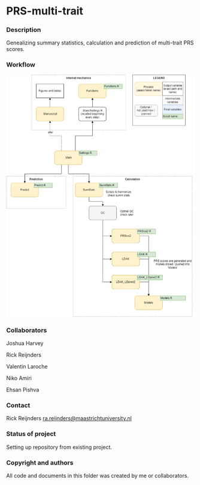 # PRS-multi-trait


### Description
Genealizing summary statistics, calculation and prediction of multi-trait PRS scores.

### Workflow
![Workflow](https://github.com/Rrtk2/PRS-multi-trait/blob/main/Workflows/Workflow.png)

### Collaborators
Joshua Harvey

Rick Reijnders

Valentin Laroche 

Niko Amiri

Ehsan Pishva



### Contact
Rick Reijnders ra.reijnders@maastrichtuniversity.nl


### Status of project
Setting up repository from existing project.


### Copyright and authors
All code and documents in this folder was created by me or collaborators.
